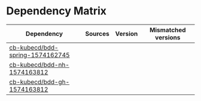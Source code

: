 # Dependency Matrix

Dependency | Sources | Version | Mismatched versions
---------- | ------- | ------- | -------------------
[cb-kubecd/bdd-spring-1574162745](https://github.com/cb-kubecd/bdd-spring-1574162745.git) |  | []() | 
[cb-kubecd/bdd-nh-1574163812](https://github.com/cb-kubecd/bdd-nh-1574163812.git) |  | []() | 
[cb-kubecd/bdd-gh-1574163812](https://github.com/cb-kubecd/bdd-gh-1574163812.git) |  | []() | 
